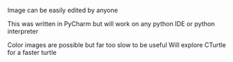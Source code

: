 Image can be easily edited by anyone

This was written in PyCharm but will work on any python IDE or python interpreter

Color images are possible but far too slow to be useful
Will explore CTurtle for a faster turtle
